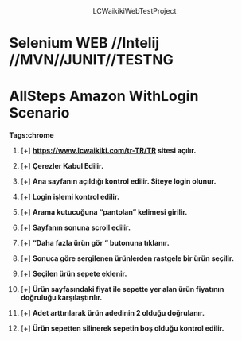 <div align="center">
 LCWaikikiWebTestProject
</div>

# **Selenium WEB** //Intelij //MVN//JUNIT//TESTNG 
# AllSteps Amazon WithLogin Scenario 
**Tags:chrome**

1. [+] **https://www.lcwaikiki.com/tr-TR/TR sitesi açılır.**

2. [+] **Çerezler Kabul Edilir.**

3. [+] **Ana sayfanın açıldığı kontrol edilir. Siteye login olunur.**

4. [+] **Login işlemi kontrol edilir.**

5. [+] **Arama kutucuğuna “pantolan” kelimesi girilir.**

6. [+] **Sayfanın sonuna scroll edilir.**

7. [+] **“Daha fazla ürün gör “ butonuna tıklanır.**

8. [+] **Sonuca göre sergilenen ürünlerden rastgele bir ürün seçilir.**

9. [+] **Seçilen ürün sepete eklenir.**

10. [+] **Ürün sayfasındaki fiyat ile sepette yer alan ürün fiyatının doğruluğu karşılaştırılır.**

11. [+] **Adet arttırılarak ürün adedinin 2 olduğu doğrulanır.**

12. [+] **Ürün sepetten silinerek sepetin boş olduğu kontrol edilir.**





